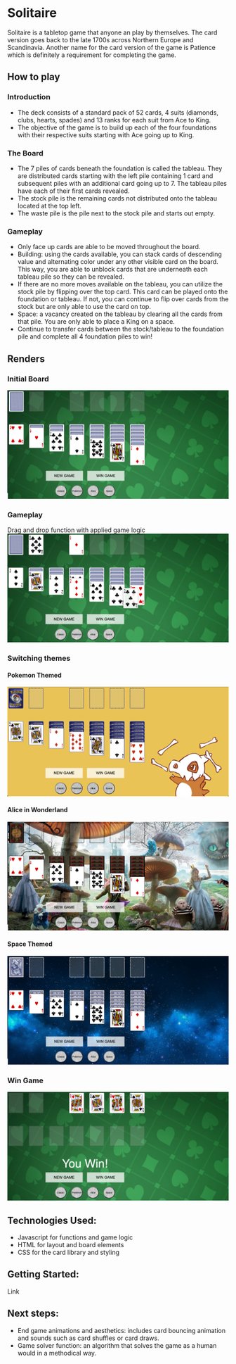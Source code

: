 # Solitaire
Solitaire is a tabletop game that anyone an play by themselves.  The card version goes back to the late 1700s across Northern Europe and Scandinavia.  Another name for the card version of the game is Patience which is definitely a requirement for completing the game.

## How to play
### Introduction
- The deck consists of a standard pack of 52 cards, 4 suits (diamonds, clubs, hearts, spades) and 13 ranks for each suit from Ace to King.
- The objective of the game is to build up each of the four foundations with their respective suits starting with Ace going up to King.

### The Board
- The 7 piles of cards beneath the foundation is called the tableau. They are distributed cards starting with the left pile containing 1 card and subsequent piles with an additional card going up to 7.  The tableau piles have each of their first cards revealed.  
- The stock pile is the remaining cards not distributed onto the tableau located at the top left.
- The waste pile is the pile next to the stock pile and starts out empty.

### Gameplay
- Only face up cards are able to be moved throughout the board.
- Building: using the cards available, you can stack cards of descending value and alternating color under any other visible card on the board.  This way, you are able to unblock cards that are underneath each tableau pile so they can be revealed.
- If there are no more moves available on the tableau, you can utilize the stock pile by flipping over the top card.  This card can be played onto the foundation or tableau.  If not, you can continue to flip over cards from the stock but are only able to use the card on top.
- Space: a vacancy created on the tableau by clearing all the cards from that pile.  You are only able to place a King on a space.
- Continue to transfer cards between the stock/tableau to the foundation pile and complete all 4 foundation piles to win!


## Renders
### Initial Board
![Inital Board](./images/readme/initial.png)
### Gameplay
Drag and drop function with applied game logic
![Gameplay](./images/readme/gameplay.png)
### Switching themes
#### Pokemon Themed
![Pokemon](./images/readme/pokemon.png)
#### Alice in Wonderland
![alice](./images/readme/alice.png)
#### Space Themed
![space](./images/readme/space.png)
### Win Game
![win](./images/readme/win.png)

## Technologies Used:
- Javascript for functions and game logic
- HTML for layout and board elements
- CSS for the card library and styling

## Getting Started:
Link

## Next steps:
- End game animations and aesthetics: includes card bouncing animation and sounds such as card shuffles or card draws.
- Game solver function: an algorithm that solves the game as a human would in a methodical way.
